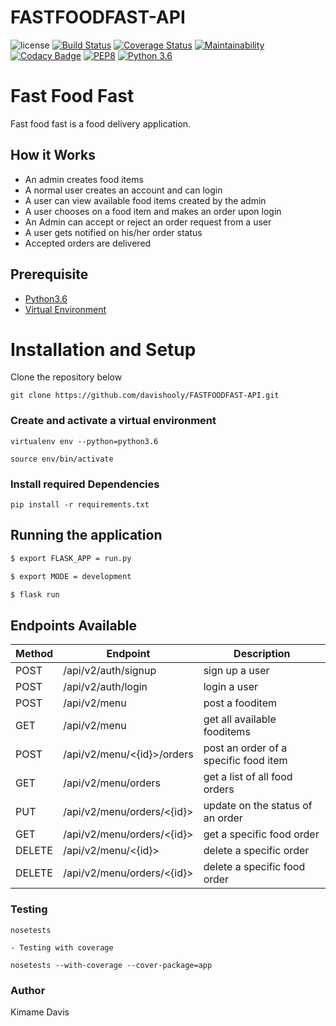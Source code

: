 # FASTFOODFAST-API
![license](https://img.shields.io/github/license/mashape/apistatus.svg)
[![Build Status](https://travis-ci.org/davishooly/FASTFOODFAST-API.svg?branch=develop)](https://travis-ci.org/davishooly/FASTFOODFAST-API)
[![Coverage Status](https://coveralls.io/repos/github/davishooly/FASTFOODFAST-API/badge.svg?branch=develop)](https://coveralls.io/github/davishooly/FASTFOODFAST-API?branch=develop)
[![Maintainability](https://api.codeclimate.com/v1/badges/a236552c6eda78af4c69/maintainability)](https://codeclimate.com/github/davishooly/FASTFOODFAST-API/maintainability)
[![Codacy Badge](https://api.codacy.com/project/badge/Grade/9808cd8c1dfd4695a43de932c7af6e45)](https://www.codacy.com/app/davishooly/FASTFOODFAST-API?utm_source=github.com&amp;utm_medium=referral&amp;utm_content=davishooly/FASTFOODFAST-API&amp;utm_campaign=Badge_Grade)
[![PEP8](https://img.shields.io/badge/code%20style-pep8-orange.svg)](https://www.python.org/dev/peps/pep-0008/)
[![Python 3.6](https://img.shields.io/badge/python-3.6-blue.svg)](https://www.python.org/downloads/release/python-360/)


# Fast Food Fast

Fast food fast is a food delivery application.

## How it Works

- An admin creates food items
- A normal user creates an account and can login
- A user can view available food items created by the admin
- A user chooses on a food item and makes an order upon login
- An Admin can accept or reject an order request from a user
- A user gets notified on his/her order status
- Accepted orders are delivered

## Prerequisite

- [Python3.6](https://www.python.org/downloads/release/python-365/)
- [Virtual Environment](https://virtualenv.pypa.io/en/stable/installation/)

# Installation and Setup

Clone the repository below

```
git clone https://github.com/davishooly/FASTFOODFAST-API.git
```

### Create and activate a virtual environment

    virtualenv env --python=python3.6

    source env/bin/activate

### Install required Dependencies

    pip install -r requirements.txt

## Running the application

```bash
$ export FLASK_APP = run.py

$ export MODE = development

$ flask run
```

## Endpoints Available

| Method | Endpoint                        | Description                           |
| ------ | ------------------------------- | ------------------------------------- |
| POST   | /api/v2/auth/signup             | sign up a user                        |
| POST   | /api/v2/auth/login              | login a user                          |
| POST   | /api/v2/menu                    | post a fooditem                       |
| GET    | /api/v2/menu                    | get all available fooditems           |
| POST   | /api/v2/menu/<{id}>/orders      | post an order of a specific food item |
| GET    | /api/v2/menu/orders             | get a list of all food orders         |
| PUT    | /api/v2/menu/orders/<{id}>      | update on the status of an order      |
| GET    | /api/v2/menu/orders/<{id}>      | get a specific food order             |
| DELETE | /api/v2/menu/<{id}>             | delete a specific order               |
| DELETE | /api/v2/menu/orders/<{id}>      | delete a specific food order          |

### Testing

    nosetests

    - Testing with coverage

    nosetests --with-coverage --cover-package=app

### Author

Kimame Davis
